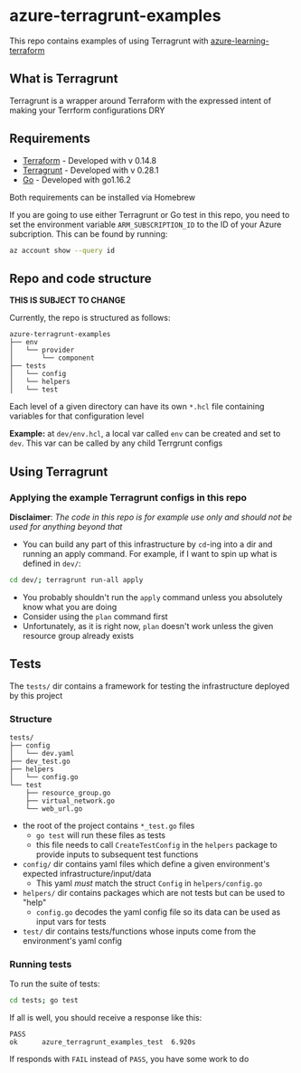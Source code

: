 # azure-terragrunt-examples

This repo contains examples of using Terragrunt with [azure-learning-terraform](https://github.com/breadwatcher/azure-learning-terraform)

## What is Terragrunt

Terragrunt is a wrapper around Terraform with the expressed intent of making your Terrform configurations DRY

## Requirements

* [Terraform](https://www.terraform.io/) - Developed with v 0.14.8
* [Terragrunt](https://terragrunt.gruntwork.io/) - Developed with v 0.28.1
* [Go](https://golang.org/) - Developed with go1.16.2

Both requirements can be installed via Homebrew

If you are going to use either Terragrunt or Go test in this repo, you need to set the environment variable `ARM_SUBSCRIPTION_ID` to the ID of your Azure subcription. This can be found by running:

```bash
az account show --query id
```

## Repo and code structure

**THIS IS SUBJECT TO CHANGE**

Currently, the repo is structured as follows:

```
azure-terragrunt-examples
├── env
│   └── provider
│       └── component
├── tests
│   └── config
│   └── helpers
│   └── test
```

Each level of a given directory can have its own `*.hcl` file containing variables for that configuration level

**Example:** at `dev/env.hcl`, a local var called `env` can be created and set to `dev`. This var can be called by any child Terrgrunt configs

## Using Terragrunt

### Applying the example Terragrunt configs in this repo

**Disclaimer**: *The code in this repo is for example use only and should not be used for anything beyond that*

* You can build any part of this infrastructure by `cd`-ing into a dir and running an apply command. For example, if I want to spin up what is defined in `dev/`:

```bash
cd dev/; terragrunt run-all apply
```

* You probably shouldn't run the `apply` command unless you absolutely know what you are doing
* Consider using the `plan` command first
* Unfortunately, as it is right now, `plan` doesn't work unless the given resource group already exists

## Tests

The `tests/` dir contains a framework for testing the infrastructure deployed by this project

### Structure

```
tests/
├── config
│   └── dev.yaml
├── dev_test.go
├── helpers
│   └── config.go
└── test
    ├── resource_group.go
    ├── virtual_network.go
    └── web_url.go
```

* the root of the project contains `*_test.go` files
  * `go test` will run these files as tests
  * this file needs to call `CreateTestConfig` in the `helpers` package to provide inputs to subsequent test functions
* `config/` dir contains yaml files which define a given environment's expected infrastructure/input/data
  * This yaml _must_ match the struct `Config` in `helpers/config.go`
* `helpers/` dir contains packages which are not tests but can be used to "help"
  * `config.go` decodes the yaml config file so its data can be used as input vars for tests
* `test/` dir contains tests/functions whose inputs come from the environment's yaml config

### Running tests
To run the suite of tests:

```bash
cd tests; go test
```

If all is well, you should receive a response like this:

```
PASS
ok      azure_terragrunt_examples_test  6.920s
```

If responds with `FAIL` instead of `PASS`, you have some work to do
